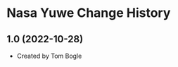 Nasa Yuwe Change History
====================

1.0 (2022-10-28)
----------------
* Created by Tom Bogle
